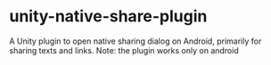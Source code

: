 # unity-native-share-plugin
A Unity plugin to open native sharing dialog on Android, primarily for sharing texts and links.
Note: the plugin works only on android

